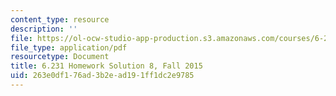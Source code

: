 ```yaml
---
content_type: resource
description: ''
file: https://ol-ocw-studio-app-production.s3.amazonaws.com/courses/6-231-dynamic-programming-and-stochastic-control-fall-2015/263e0df176ad3b2ead191ff1dc2e9785_MIT6_231F15_Solution8.pdf
file_type: application/pdf
resourcetype: Document
title: 6.231 Homework Solution 8, Fall 2015
uid: 263e0df1-76ad-3b2e-ad19-1ff1dc2e9785
---
```

